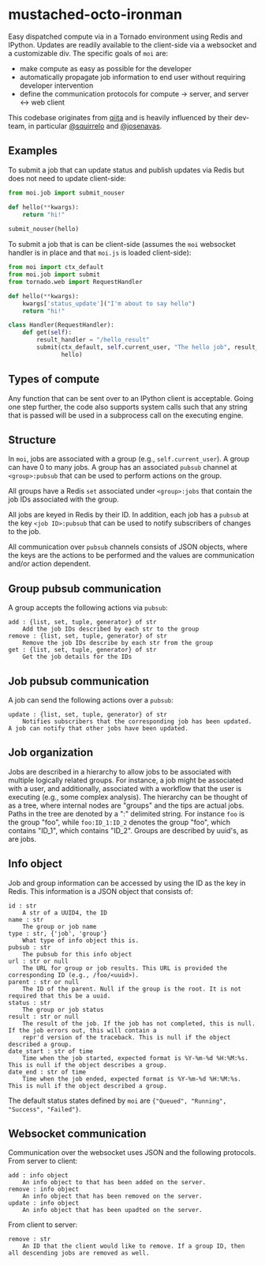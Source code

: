 mustached-octo-ironman
======================

Easy dispatched compute via in a Tornado environment using Redis and IPython. Updates are readily available to the client-side via a websocket and a customizable div. The specific goals of `moi` are:

* make compute as easy as possible for the developer
* automatically propagate job information to end user without requiring developer intervention
* define the communication protocols for compute -> server, and server <-> web client

This codebase originates from [qiita](https://github.com/biocore/qiita) and is heavily influenced by their dev-team, in particular [@squirrelo](https://github.com/squirrelo) and [@josenavas](https://github.com/josenavas).

Examples
--------

To submit a job that can update status and publish updates via Redis but does not need to update client-side:

```python
from moi.job import submit_nouser

def hello(**kwargs):
    return "hi!"
    
submit_nouser(hello)
```

To submit a job that is can be client-side (assumes the `moi` websocket handler is in place and that `moi.js` is loaded client-side):

```python
from moi import ctx_default
from moi.job import submit
from tornado.web import RequestHandler

def hello(**kwargs):
    kwargs['status_update']("I'm about to say hello")
    return "hi!"

class Handler(RequestHandler):
    def get(self):
        result_handler = "/hello_result"
        submit(ctx_default, self.current_user, "The hello job", result_handler,
               hello)
```

Types of compute
----------------

Any function that can be sent over to an IPython client is acceptable. Going one step further, the code also supports system calls such that any string that is passed will be used in a subprocess call on the executing engine.

Structure
---------

In `moi`, jobs are associated with a group (e.g., `self.current_user`). A group can have 0 to many jobs. A group has an associated `pubsub` channel at `<group>:pubsub` that can be used to perform actions on the group.

All groups have a Redis `set` associated under `<group>:jobs` that contain the job IDs associated with the group.   

All jobs are keyed in Redis by their ID. In addition, each job has a `pubsub` at the key `<job ID>:pubsub` that can be used to notify subscribers of changes to the job. 

All communication over `pubsub` channels consists of JSON objects, where the keys are the actions to be performed and the values are communication and/or action dependent.

Group pubsub communication
--------------------------

A group accepts the following actions via `pubsub`:

    add : {list, set, tuple, generator} of str
        Add the job IDs described by each str to the group
    remove : {list, set, tuple, generator} of str
        Remove the job IDs describe by each str from the group
    get : {list, set, tuple, generator} of str
        Get the job details for the IDs
    
Job pubsub communication
------------------------

A job can send the following actions over a `pubsub`:
    
    update : {list, set, tuple, generator} of str
        Notifies subscribers that the corresponding job has been updated. A job can notify that other jobs have been updated.

Job organization
----------------

Jobs are described in a hierarchy to allow jobs to be associated with multiple logically related groups. For instance, a job might be associated with a user, and additionally, associated with a workflow that the user is executing (e.g., some complex analysis). The hierarchy can be thought of as a tree, where internal nodes are "groups" and the tips are actual jobs. Paths in the tree are denoted by a ":" delimited string. For instance `foo` is the group "foo", while `foo:ID_1:ID_2` denotes the group "foo", which contains "ID_1", which contains "ID_2". Groups are described by uuid's, as are jobs. 
        
Info object
-----------

Job and group information can be accessed by using the ID as the key in Redis. This information is a JSON object that consists of:

    id : str
        A str of a UUID4, the ID
    name : str
        The group or job name
    type : str, {'job', 'group'}
        What type of info object this is.
    pubsub : str
        The pubsub for this info object
    url : str or null
        The URL for group or job results. This URL is provided the corresponding ID (e.g., /foo/<uuid>).
    parent : str or null
        The ID of the parent. Null if the group is the root. It is not required that this be a uuid.
    status : str
        The group or job status
    result : str or null
        The result of the job. If the job has not completed, this is null. If the job errors out, this will contain a 
        repr'd version of the traceback. This is null if the object described a group.
    date_start : str of time
        Time when the job started, expected format is %Y-%m-%d %H:%M:%s. This is null if the object describes a group.
    date_end : str of time
        Time when the job ended, expected format is %Y-%m-%d %H:%M:%s. This is null if the object described a group.
    
The default status states defined by `moi` are `{"Queued", "Running", "Success", "Failed"}`.

Websocket communication
-----------------------

Communication over the websocket uses JSON and the following protocols. From server to client:

    add : info object
        An info object to that has been added on the server.
    remove : info object
        An info object that has been removed on the server.
    update : info object
        An info object that has been upadted on the server.
        
From client to server:

    remove : str
        An ID that the client would like to remove. If a group ID, then all descending jobs are removed as well.
